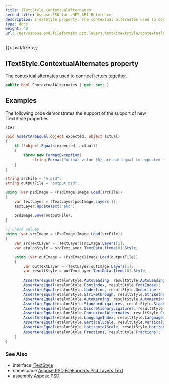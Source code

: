 ```yaml
---
title: ITextStyle.ContextualAlternates
second_title: Aspose.PSD for .NET API Reference
description: ITextStyle property. The contextual alternates used to connect letters together
type: docs
weight: 40
url: /net/aspose.psd.fileformats.psd.layers.text/itextstyle/contextualalternates/
---
```

{{< psd/tize >}}
## ITextStyle.ContextualAlternates property

The contextual alternates used to connect letters together.

```csharp
public bool ContextualAlternates { get; set; }
```

## Examples

The following code demonstrates the support of the support of new ITextStyle properties.

```csharp
[C#]

void AssertAreEqual(object expected, object actual)
{
    if (!object.Equals(expected, actual))
    {
        throw new FormatException(
            string.Format("Actual value {0} are not equal to expected {1}.", actual, expected));
    }
}

string srcFile = "A.psd";
string outputFile = "output.psd";

using (var psdImage = (PsdImage)Image.Load(srcFile))
{
    var textLayer = (TextLayer)psdImage.Layers[1];
    textLayer.UpdateText("abc");

    psdImage.Save(outputFile);
}

// Check values
using (var srcImage = (PsdImage)Image.Load(srcFile))
{
    var srcTextLayer = (TextLayer)srcImage.Layers[1];
    var etalonStyle = srcTextLayer.TextData.Items[0].Style;

    using (var outImage = (PsdImage)Image.Load(outputFile))
    {
        var outTextLayer = (TextLayer)outImage.Layers[1];
        var resultStyle = outTextLayer.TextData.Items[0].Style;

        AssertAreEqual(etalonStyle.AutoLeading, resultStyle.AutoLeading);
        AssertAreEqual(etalonStyle.FontIndex, resultStyle.FontIndex);
        AssertAreEqual(etalonStyle.Underline, resultStyle.Underline);
        AssertAreEqual(etalonStyle.Strikethrough, resultStyle.Strikethrough);
        AssertAreEqual(etalonStyle.AutoKerning, resultStyle.AutoKerning);
        AssertAreEqual(etalonStyle.StandardLigatures, resultStyle.StandardLigatures);
        AssertAreEqual(etalonStyle.DiscretionaryLigatures, resultStyle.DiscretionaryLigatures);
        AssertAreEqual(etalonStyle.ContextualAlternates, resultStyle.ContextualAlternates);
        AssertAreEqual(etalonStyle.LanguageIndex, resultStyle.LanguageIndex);
        AssertAreEqual(etalonStyle.VerticalScale, resultStyle.VerticalScale);
        AssertAreEqual(etalonStyle.HorizontalScale, resultStyle.HorizontalScale);
        AssertAreEqual(etalonStyle.Fractions, resultStyle.Fractions);
    }
}
```

### See Also

* interface [ITextStyle](../)
* namespace [Aspose.PSD.FileFormats.Psd.Layers.Text](../../../aspose.psd.fileformats.psd.layers.text/)
* assembly [Aspose.PSD](../../../)


